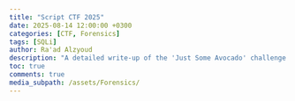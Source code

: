 ```yaml
---
title: "Script CTF 2025"
date: 2025-08-14 12:00:00 +0300
categories: [CTF, Forensics]
tags: [SQLi]
author: Ra'ad Alzyoud
description: "A detailed write-up of the 'Just Some Avocado' challenge."
toc: true
comments: true
media_subpath: /assets/Forensics/
---
```


